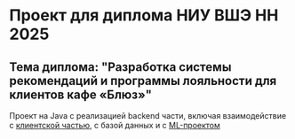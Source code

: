 # Проект для диплома НИУ ВШЭ НН 2025
## Тема диплома: "Разработка системы рекомендаций и программы лояльности для клиентов кафе «Блюз»"
Проект на Java с реализацией backend части, включая взаимодействие с [клиентской частью](https://github.com/Juliia228/cafe-recommend-frontend), с базой данных и с [ML-проектом](https://github.com/Juliia228/cafe-recommend-ml-backend)